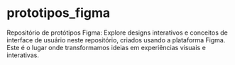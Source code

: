 # prototipos_figma
Repositório de protótipos Figma: Explore designs interativos e conceitos de interface de usuário neste repositório, criados usando a plataforma Figma. Este é o lugar onde transformamos ideias em experiências visuais e interativas.
